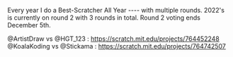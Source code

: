 Every year I do a Best-Scratcher All Year ---- with multiple rounds. 2022's is currently on round 2 with 3 rounds in total. Round 2 voting ends December 5th. 

@ArtistDraw vs @HGT_123 : https://scratch.mit.edu/projects/764452248
@KoalaKoding vs @Stickama : https://scratch.mit.edu/projects/764742507